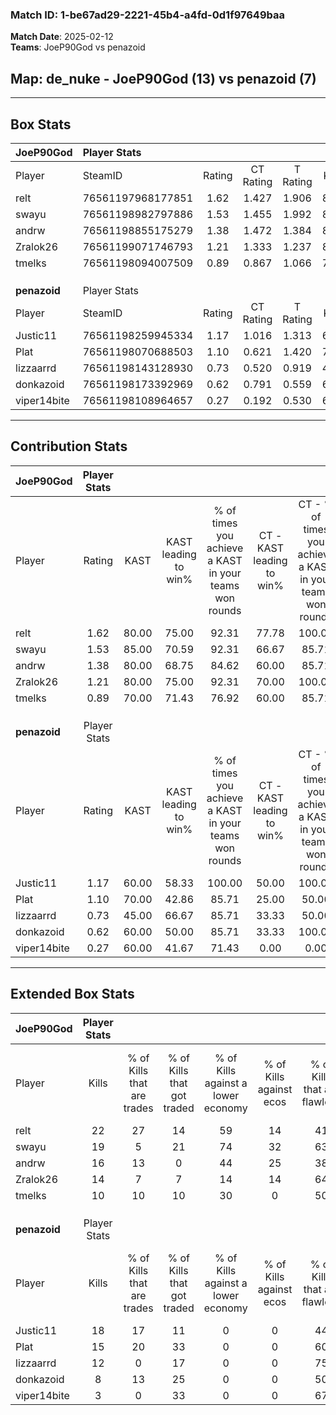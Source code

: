 ### Match ID: 1-be67ad29-2221-45b4-a4fd-0d1f97649baa  
**Match Date**: 2025-02-12  
**Teams**: JoeP90God vs penazoid  

## **Map**: de_nuke - JoeP90God (13) vs penazoid (7)  
---  

## Box Stats  

| **JoeP90God** | Player Stats      |        |           |          |       |       |       |         |        |      |     |
| :- | :- | :-: | :-: | :-: | :-: | :-: | :-: | :-: | :-: | :-: | :-: |
| Player        | SteamID           | Rating | CT Rating | T Rating | KAST  |  ADR  | Kills | Assists | Deaths | K/D  | HS% |
| relt          | 76561197968177851 |  1.62  |   1.427   |  1.906   | 80.00 | 100.5 |  22   |    4    |   12   | 1.83 | 31  |
| swayu         | 76561198982797886 |  1.53  |   1.455   |  1.992   | 85.00 | 101.4 |  19   |    5    |   12   | 1.58 | 52  |
| andrw         | 76561198855175279 |  1.38  |   1.472   |  1.384   | 80.00 | 83.3  |  16   |    4    |   9    | 1.78 | 62  |
| Zralok26      | 76561199071746793 |  1.21  |   1.333   |  1.237   | 80.00 | 67.5  |  14   |    3    |   10   | 1.40 | 50  |
| tmelks        | 76561198094007509 |  0.89  |   0.867   |  1.066   | 70.00 | 64.2  |  10   |    6    |   13   | 0.77 | 20  |
|               |                   |        |           |          |       |       |       |         |        |      |     |
|               |                   |        |           |          |       |       |       |         |        |      |     |
|               |                   |        |           |          |       |       |       |         |        |      |     |
| **penazoid**  | Player Stats      |        |           |          |       |       |       |         |        |      |     |
| Player        | SteamID           | Rating | CT Rating | T Rating | KAST  |  ADR  | Kills | Assists | Deaths | K/D  | HS% |
| Justic11      | 76561198259945334 |  1.17  |   1.016   |  1.313   | 60.00 | 97.4  |  18   |    1    |   16   | 1.13 | 27  |
| Plat          | 76561198070688503 |  1.10  |   0.621   |  1.420   | 70.00 | 73.9  |  15   |    3    |   14   | 1.07 | 46  |
| lizzaarrd     | 76561198143128930 |  0.73  |   0.520   |  0.919   | 45.00 | 80.5  |  12   |    4    |   17   | 0.71 | 75  |
| donkazoid     | 76561198173392969 |  0.62  |   0.791   |  0.559   | 60.00 | 64.4  |   8   |    5    |   17   | 0.47 | 50  |
| viper14bite   | 76561198108964657 |  0.27  |   0.192   |  0.530   | 60.00 | 24.9  |   3   |    2    |   17   | 0.18 | 66  |
---  

## Contribution Stats  

| **JoeP90God** | Player Stats |       |                      |                                                        |                           |                                                             |                          |                                                            |
| :- | :-: | :-: | :-: | :-: | :-: | :-: | :-: | :-: |
| Player        |    Rating    | KAST  | KAST leading to win% | % of times you achieve a KAST in your teams won rounds | CT - KAST leading to win% | CT - % of times you achieve a KAST in your teams won rounds | T - KAST leading to win% | T - % of times you achieve a KAST in your teams won rounds |
| relt          |     1.62     | 80.00 |        75.00         |                         92.31                          |           77.78           |                           100.00                            |          71.43           |                           83.33                            |
| swayu         |     1.53     | 85.00 |        70.59         |                         92.31                          |           66.67           |                            85.71                            |          75.00           |                           100.00                           |
| andrw         |     1.38     | 80.00 |        68.75         |                         84.62                          |           60.00           |                            85.71                            |          83.33           |                           83.33                            |
| Zralok26      |     1.21     | 80.00 |        75.00         |                         92.31                          |           70.00           |                           100.00                            |          83.33           |                           83.33                            |
| tmelks        |     0.89     | 70.00 |        71.43         |                         76.92                          |           60.00           |                            85.71                            |          100.00          |                           66.67                            |
|               |              |       |                      |                                                        |                           |                                                             |                          |                                                            |
|               |              |       |                      |                                                        |                           |                                                             |                          |                                                            |
|               |              |       |                      |                                                        |                           |                                                             |                          |                                                            |
| **penazoid**  | Player Stats |       |                      |                                                        |                           |                                                             |                          |                                                            |
| Player        |    Rating    | KAST  | KAST leading to win% | % of times you achieve a KAST in your teams won rounds | CT - KAST leading to win% | CT - % of times you achieve a KAST in your teams won rounds | T - KAST leading to win% | T - % of times you achieve a KAST in your teams won rounds |
| Justic11      |     1.17     | 60.00 |        58.33         |                         100.00                         |           50.00           |                           100.00                            |          62.50           |                           100.00                           |
| Plat          |     1.10     | 70.00 |        42.86         |                         85.71                          |           25.00           |                            50.00                            |          50.00           |                           100.00                           |
| lizzaarrd     |     0.73     | 45.00 |        66.67         |                         85.71                          |           33.33           |                            50.00                            |          83.33           |                           100.00                           |
| donkazoid     |     0.62     | 60.00 |        50.00         |                         85.71                          |           33.33           |                           100.00                            |          66.67           |                           80.00                            |
| viper14bite   |     0.27     | 60.00 |        41.67         |                         71.43                          |           0.00            |                            0.00                             |          55.56           |                           100.00                           |
---  

## Extended Box Stats  

| **JoeP90God** | Player Stats |                            |                            |                                    |                         |                              |                                 |        |                             |                                     |                          |                               |                            |
| :- | :-: | :-: | :-: | :-: | :-: | :-: | :-: | :-: | :-: | :-: | :-: | :-: | :-: |
| Player        |    Kills     | % of Kills that are trades | % of Kills that got traded | % of Kills against a lower economy | % of Kills against ecos | % of Kills that are flawless | % of Kills that are close duels | Deaths | % of Deaths that get traded | % of Deaths against a lower economy | % of Deaths against ecos | % of Deaths that are flawless | % of Deaths that are close |
| relt          |      22      |             27             |             14             |                 59                 |           14            |              41              |               18                |   12   |              0              |                 42                  |            0             |              58               |             8              |
| swayu         |      19      |             5              |             21             |                 74                 |           32            |              63              |                5                |   12   |             42              |                 50                  |            17            |              33               |             17             |
| andrw         |      16      |             13             |             0              |                 44                 |           25            |              38              |               19                |   9    |             22              |                 56                  |            0             |              78               |             0              |
| Zralok26      |      14      |             7              |             7              |                 14                 |           14            |              64              |                7                |   10   |             30              |                 50                  |            0             |              60               |             0              |
| tmelks        |      10      |             10             |             10             |                 30                 |            0            |              50              |                0                |   13   |             15              |                 38                  |            0             |              62               |             8              |
|               |              |                            |                            |                                    |                         |                              |                                 |        |                             |                                     |                          |                               |                            |
|               |              |                            |                            |                                    |                         |                              |                                 |        |                             |                                     |                          |                               |                            |
|               |              |                            |                            |                                    |                         |                              |                                 |        |                             |                                     |                          |                               |                            |
| **penazoid**  | Player Stats |                            |                            |                                    |                         |                              |                                 |        |                             |                                     |                          |                               |                            |
| Player        |    Kills     | % of Kills that are trades | % of Kills that got traded | % of Kills against a lower economy | % of Kills against ecos | % of Kills that are flawless | % of Kills that are close duels | Deaths | % of Deaths that get traded | % of Deaths against a lower economy | % of Deaths against ecos | % of Deaths that are flawless | % of Deaths that are close |
| Justic11      |      18      |             17             |             11             |                 0                  |            0            |              44              |               11                |   16   |             13              |                  6                  |            0             |              50               |             13             |
| Plat          |      15      |             20             |             33             |                 0                  |            0            |              60              |                7                |   14   |              7              |                 14                  |            0             |              50               |             14             |
| lizzaarrd     |      12      |             0              |             17             |                 0                  |            0            |              75              |                0                |   17   |              6              |                  6                  |            0             |              47               |             12             |
| donkazoid     |      8       |             13             |             25             |                 0                  |            0            |              50              |               13                |   17   |              6              |                  6                  |            0             |              41               |             12             |
| viper14bite   |      3       |             0              |             33             |                 0                  |            0            |              67              |                0                |   17   |             24              |                  6                  |            0             |              76               |             6              |

